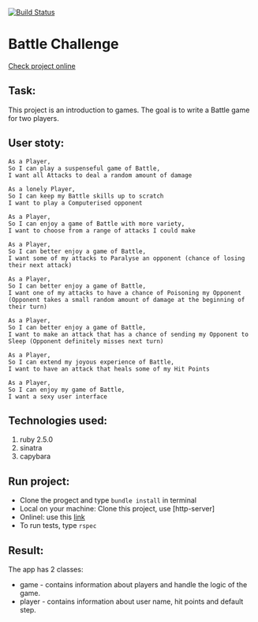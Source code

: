 [![Build Status](https://travis-ci.org/MaryDomashneva/battle-challenge.svg?branch=master)](https://travis-ci.org/MaryDomashneva/battle-challenge)

Battle Challenge
==================

[Check project online](https://secret-beyond-83744.herokuapp.com/)

Task:
----

This project is an introduction to games.
The goal is to write a Battle game for two players.

User stoty:
-----

```
As a Player,
So I can play a suspenseful game of Battle,
I want all Attacks to deal a random amount of damage

As a lonely Player,
So I can keep my Battle skills up to scratch
I want to play a Computerised opponent

As a Player,
So I can enjoy a game of Battle with more variety,
I want to choose from a range of attacks I could make

As a Player,
So I can better enjoy a game of Battle,
I want some of my attacks to Paralyse an opponent (chance of losing their next attack)

As a Player,
So I can better enjoy a game of Battle,
I want one of my attacks to have a chance of Poisoning my Opponent (Opponent takes a small random amount of damage at the beginning of their turn)

As a Player,
So I can better enjoy a game of Battle,
I want to make an attack that has a chance of sending my Opponent to Sleep (Opponent definitely misses next turn)

As a Player,
So I can extend my joyous experience of Battle,
I want to have an attack that heals some of my Hit Points

As a Player,
So I can enjoy my game of Battle,
I want a sexy user interface
```

Technologies used:
-----

1. ruby 2.5.0
2. sinatra
4. capybara

Run project:
-----

* Clone the progect and type ```bundle install``` in terminal
* Local on your machine: Clone this project, use [http-server]
* Onlinel: use this [link](https://secret-beyond-83744.herokuapp.com/)
* To run tests, type ```rspec```

Result:
-----

The app has 2 classes:
* game - contains information about players and handle the logic of the game.
* player - contains information about user name, hit points and default step.
